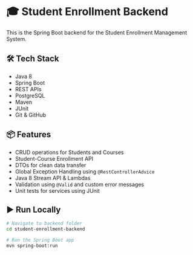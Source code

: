 # 🎓 Student Enrollment Backend

This is the Spring Boot backend for the Student Enrollment Management System.

## 🛠 Tech Stack

- Java 8
- Spring Boot
- REST APIs
- PostgreSQL
- Maven
- JUnit
- Git & GitHub

## 📦 Features

- CRUD operations for Students and Courses
- Student-Course Enrollment API
- DTOs for clean data transfer
- Global Exception Handling using `@RestControllerAdvice`
- Java 8 Stream API & Lambdas
- Validation using `@Valid` and custom error messages
- Unit tests for services using JUnit

## ▶️ Run Locally

```bash
# Navigate to backend folder
cd student-enrollment-backend

# Run the Spring Boot app
mvn spring-boot:run
